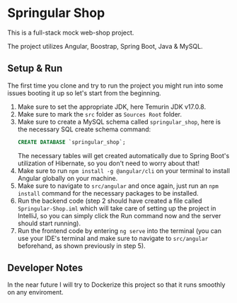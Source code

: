 # Springular Shop
 This is a full-stack mock web-shop project.
 
 The project utilizes Angular, Boostrap, Spring Boot, Java & MySQL.

 ## Setup & Run
 The first time you clone and try to run the project you might run into some issues booting it up so let's start from the beginning.
 1) Make sure to set the appropriate JDK, here Temurin JDK v17.0.8.
 2) Make sure to mark the ```src``` folder as ```Sources Root``` folder.
 3) Make sure to create a MySQL schema called ```springular_shop```, here is the necessary SQL create schema command:
    ```SQL
    CREATE DATABASE `springular_shop`;
    ```
    The necessary tables will get created automatically due to Spring Boot's utilization of Hibernate, so you don't need to worry about that!
4) Make sure to run ```npm install -g @angular/cli``` on your terminal to install Angular globally on your machine.
5) Make sure to navigate to ```src/angular``` and once again, just run an ```npm install``` command for the necessary packages to be installed.
6) Run the backend code (step 2 should have created a file called ```Springular-Shop.iml``` which will take care of setting up the project in IntelliJ, so you can simply click the Run command now and the server should start running).
7) Run the frontend code by entering ```ng serve``` into the terminal (you can use your IDE's terminal and make sure to navigate to ```src/angular``` beforehand, as shown previously in step 5).

## Developer Notes
In the near future I will try to Dockerize this project so that it runs smoothly on any enviroment.
